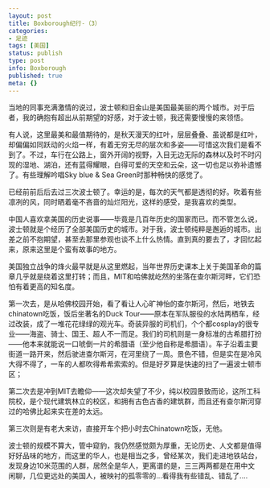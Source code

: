 ```yaml
---
layout: post
title: Boxborough纪行-（3）
categories:
- 足迹
tags: [美国]
status: publish
type: post
info: Boxborough
published: true
meta: {}
---
```

当地的同事充满激情的说过，波士顿和旧金山是美国最美丽的两个城市。对于后者，我的确抱有超出从前期望的好感，对于波士顿，我还需要慢慢的来领悟。

有人说，这里最美和最值期待的，是秋天漫天的红叶，层层叠叠、虽说都是红叶，却偏偏如同跃动的火焰一样，有着无穷无尽的层次和多姿——可惜这次我们是看不到了。不过，车行在公路上，窗外开阔的视野，入目无边无际的森林以及时不时闪现的湿地、湖泊，还有蓝得耀眼，白得可爱的天空和云朵，这一切也足以弥补遗憾了。有些理解吟唱Sky blue &amp; Sea Green时那种畅快的感觉了。

已经前前后后去过三次波士顿了。幸运的是，每次的天气都是透彻的好。吹着有些凛冽的风，同时晒着毫不吝啬的灿烂阳光，这样的感受，是我喜欢的类型。

中国人喜欢拿美国的历史说事——毕竟是几百年历史的国家而已。而不管怎么说，波士顿就是个经历了全部美国历史的城市。对于我，波士顿纯粹是邂逅的城市。出差之前不抱期望，甚至去那里参观也谈不上什么热情。直到真的要去了，才回忆起来，原来这里是个蛮有故事的地方。

美国独立战争的烽火最早就是从这里燃起，当年世界历史课本上关于美国革命的篇章几乎就是绕着这里打转；而且，MIT和哈佛就屹然的坐落在查尔斯河畔，它们恐怕有着更高的知名度。

第一次去，是从哈佛校园开始，看了看让人心旷神怡的查尔斯河，然后，地铁去chinatown吃饭，饭后坐著名的Duck Tour——原本在军队服役的水陆两栖车，经过改装，成了一堆花花绿绿的观光车。奇装异服的司机们，个个都cosplay的很专业——海盗、骑士、国王、超人不一而足。我们的司机则是一身标准的古希腊打扮——他本来就能说一口唬倒一片的希腊语（至少他自称是希腊语）。车子沿着主要街道一路开来，然后驶进查尔斯河，在河里绕了一周。景色不错，但是实在是冷风大得不得了，一车的人都吹得希希索索的。但是好歹算是快速的扫了一遍波士顿市区；

第二次去是冲到MIT去瞻仰——这次却失望了不少，纯以校园景致而论，这所工科院校，是个现代建筑林立的校区，和拥有古色古香的建筑群，而且还有查尔斯河穿过的哈佛比起来实在差的太远。

第三次则是有老大来访，直接开车个把小时去Chinatown吃饭，无他。

波士顿的规模不算大，管中窥豹，我仍然感觉颇为厚重，无论历史、人文都是值得好好品味的地方，而这里的华人，也是相当之多，曾经某次，我们走进地铁站台，发现身边10米范围的人群，居然全是华人，更离谱的是，三三两两都是在用中文闲聊，几位更远处的美国人，被映衬的孤零零的...看得我有些错乱、错乱了....


